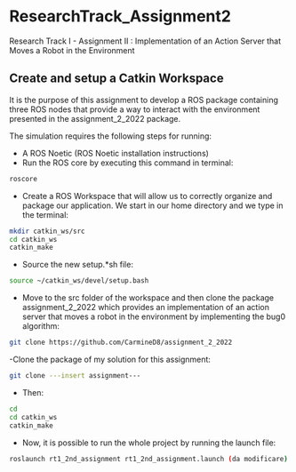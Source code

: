 # ResearchTrack_Assignment2
Research Track I - Assignment II :  Implementation of an Action Server that Moves a Robot in the Environment

Create and setup a Catkin Workspace
--------------------------------

It is the purpose of this assignment to develop a ROS package containing three ROS nodes that provide a way to interact with the environment presented in the assignment_2_2022 package.

The simulation requires the following steps for running:

- A ROS Noetic (ROS Noetic installation instructions)
- Run the ROS core by executing this command in terminal:

```bash
roscore
```

- Create a ROS Workspace that will allow us to correctly organize and package our application. We start in our home directory and we type in the terminal:

```bash
mkdir catkin_ws/src
cd catkin_ws
catkin_make
```

- Source the new setup.*sh file:

```bash
source ~/catkin_ws/devel/setup.bash
```

- Move to the src folder of the workspace and then clone the package assignment_2_2022 which provides an implementation of an action server that moves a robot in the environment by implementing the bug0 algorithm:

```bash
git clone https://github.com/CarmineD8/assignment_2_2022
```

-Clone the package of my solution for this assignment:

```bash
git clone ---insert assignment---
```

- Then:

```bash
cd
cd catkin_ws
catkin_make
```

- Now, it is possible to run the whole project by running the launch file:

```bash
roslaunch rt1_2nd_assignment rt1_2nd_assignment.launch (da modificare)
```

